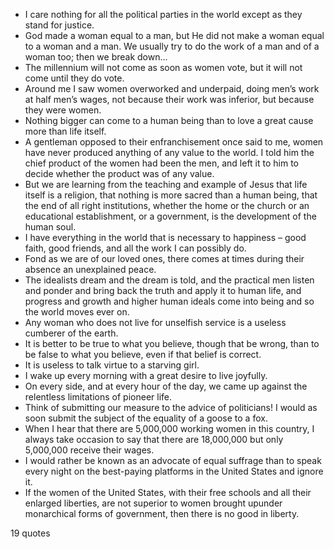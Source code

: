  - I care nothing for all the political parties in the world except as they stand for justice.
 - God made a woman equal to a man, but He did not make a woman equal to a woman and a man. We usually try to do the work of a man and of a woman too; then we break down...
 - The millennium will not come as soon as women vote, but it will not come until they do vote.
 - Around me I saw women overworked and underpaid, doing men’s work at half men’s wages, not because their work was inferior, but because they were women.
 - Nothing bigger can come to a human being than to love a great cause more than life itself.
 - A gentleman opposed to their enfranchisement once said to me, women have never produced anything of any value to the world. I told him the chief product of the women had been the men, and left it to him to decide whether the product was of any value.
 - But we are learning from the teaching and example of Jesus that life itself is a religion, that nothing is more sacred than a human being, that the end of all right institutions, whether the home or the church or an educational establishment, or a government, is the development of the human soul.
 - I have everything in the world that is necessary to happiness – good faith, good friends, and all the work I can possibly do.
 - Fond as we are of our loved ones, there comes at times during their absence an unexplained peace.
 - The idealists dream and the dream is told, and the practical men listen and ponder and bring back the truth and apply it to human life, and progress and growth and higher human ideals come into being and so the world moves ever on.
 - Any woman who does not live for unselfish service is a useless cumberer of the earth.
 - It is better to be true to what you believe, though that be wrong, than to be false to what you believe, even if that belief is correct.
 - It is useless to talk virtue to a starving girl.
 - I wake up every morning with a great desire to live joyfully.
 - On every side, and at every hour of the day, we came up against the relentless limitations of pioneer life.
 - Think of submitting our measure to the advice of politicians! I would as soon submit the subject of the equality of a goose to a fox.
 - When I hear that there are 5,000,000 working women in this country, I always take occasion to say that there are 18,000,000 but only 5,000,000 receive their wages.
 - I would rather be known as an advocate of equal suffrage than to speak every night on the best-paying platforms in the United States and ignore it.
 - If the women of the United States, with their free schools and all their enlarged liberties, are not superior to women brought upunder monarchical forms of government, then there is no good in liberty.

19 quotes